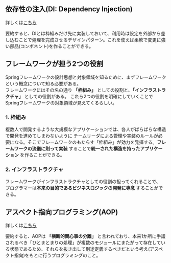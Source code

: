 ## 依存性の注入(DI: Dependency Injection)
詳しくは[こちら](../../../デザインパターン/依存性の注入(DI).md)

要約すると、DIとは枠組みだけ先に実装しておいて、利用時は設定を外部から差し込むことで処理を完成させるデザインパターン。これを使えば柔軟で変更に強い部品(コンポネント)を作ることができる。

## フレームワークが担う2つの役割
Springフレームワークの設計思想と対象領域を知るために、まずフレームワークという概念について知る必要がある。  
フレームワークにはその名の通り **「枠組み」** としての役割と、**「インフラストラクチャ」** としての役割がある。
これら2つの役割を明確にしていくことでSpringフレームワークの対象領域が見えてくるらしい。  

### 1. 枠組み
複数人で開発するような大規模なアプリケーションでは、各人がばらばらな構造で開発を進めてしまわないように
チームリーダによる管理や実装のルールが必要になる。そこでフレームワークのもたらす「枠組み」が効力を発揮する。**フレームワークの流儀に則って実装** することで**統一された構造を持ったアプリケーション** を作ることができる。

### 2. インフラストラクチャ
フレームワークがインフラストラクチャとしての役割の担ってくれることで、
プログラマーは**本来の目的であるビジネスロジックの開発に専念** することができる。

## アスペクト指向プログラミング(AOP)
詳しくは[こちら](../../../プログラミング指向/アスペクト指向.md)

要約すると、AOPは **「横断的関心事の分離」** と言われており、本来1か所に手議されるべき「ひとまとまりの処理」が複数のモジュールにまたがって存在している状態であるため、それらを抜き出して別途定義するべきだという考え(アスペクト指向)をもとに行うプログラミングのこと。
